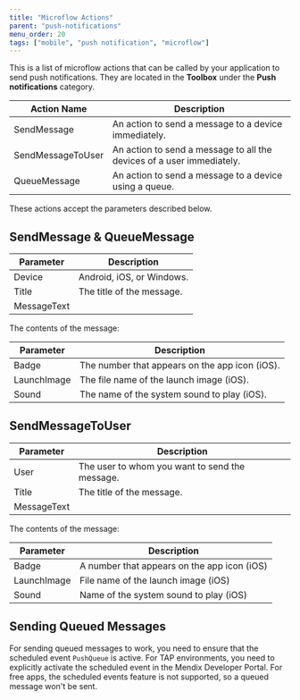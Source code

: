 ```yaml
---
title: "Microflow Actions"
parent: "push-notifications"
menu_order: 20
tags: ["mobile", "push notification", "microflow"]
---
```


This is a list of microflow actions that can be called by your application to send push notifications. They are located in the **Toolbox** under the **Push notifications** category.

| Action Name | Description |
| --- | --- |
| SendMessage | An action to send a message to a device immediately. |
| SendMessageToUser | An action to send a message to all the devices of a user immediately. |
| QueueMessage | An action to send a message to a device using a queue. |

These actions accept the parameters described below.

## SendMessage & QueueMessage

| Parameter | Description |
| --- | --- |
| Device | Android, iOS, or Windows. |
| Title | The title of the message. |
| MessageText |

The contents of the message:

| Parameter | Description |
| --- | --- |
| Badge | The number that appears on the app icon (iOS). |
| LaunchImage | The file name of the launch image (iOS). |
| Sound | The name of the system sound to play (iOS). |

## SendMessageToUser

| Parameter | Description |
| --- | --- |
| User | The user to whom you want to send the message. |
| Title | The title of the message. |
| MessageText |

The contents of the message:

| Parameter | Description |
| --- | --- |
| Badge | A number that appears on the app icon (iOS) |
| LaunchImage | File name of the launch image (iOS) |
| Sound | Name of the system sound to play (iOS) |

## Sending Queued Messages

For sending queued messages to work, you need to ensure that the scheduled event `PushQueue` is active. For TAP environments, you need to explicitly activate the scheduled event in the Mendix Developer Portal. For free apps, the scheduled events feature is not supported, so a queued message won't be sent.
